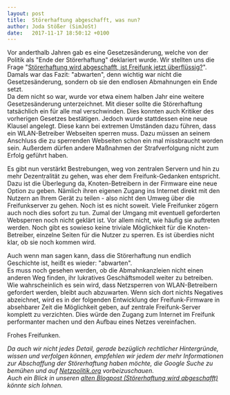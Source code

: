 ```yaml
---
layout: post
title:  Störerhaftung abgeschafft, was nun?
author: Joda Stößer (SimJoSt)
date:   2017-11-17 18:50:12 +0100
---
```

Vor anderthalb Jahren gab es eine Gesetzesänderung, welche von der Politik als "Ende der Störerhaftung" deklariert wurde. Wir stellten uns die Frage "[Störerhaftung wird abgeschafft, ist Freifunk jetzt überflüssig?](../../../2016/05/11/stoererhaftung-wird-abgeschafft.html)". Damals war das Fazit: "abwarten", denn wichtig war nicht die Gesetzesänderung, sondern ob sie den endlosen Abmahnungen ein Ende setzt.  
Da dem nicht so war, wurde vor etwa einem halben Jahr eine weitere Gesetzesänderung unterzeichnet. Mit dieser sollte die Störerhaftung tatsächlich ein für alle mal verschwinden. Dies konnten auch Kritiker des vorherigen Gesetzes bestätigen. Jedoch wurde stattdessen eine neue Klausel angelegt. Diese kann bei extremen Umständen dazu führen, dass ein WLAN-Betreiber Webseiten sperren muss. Dazu müssen an seinem Anschluss die zu sperrenden Webseiten schon ein mal missbraucht worden sein. Außerdem dürfen andere Maßnahmen der Strafverfolgung nicht zum Erfolg geführt haben.

Es gibt nun verstärkt Bestrebungen, weg von zentralen Servern und hin zu mehr Dezentralität zu gehen, was eher dem Freifunk-Gedanken entspricht. Dazu ist die Überlegung da, Knoten-Betreibern in der Firmware eine neue Option zu geben. Nämlich ihren eigenen Zugang ins Internet direkt mit den Nutzern an Ihrem Gerät zu teilen - also nicht den Umweg über die Freifunkserver zu gehen. Noch ist es nicht soweit. Viele Freifunker zögern auch noch dies sofort zu tun. Zumal der Umgang mit eventuell geforderten Websperren noch nicht geklärt ist. Vor allem nicht, wie häufig sie auftreten werden. Noch gibt es sowieso keine triviale Möglichkeit für die Knoten-Betreiber, einzelne Seiten für die Nutzer zu sperren. Es ist überdies nicht klar, ob sie noch kommen wird.

Auch wenn man sagen kann, dass die Störerhaftung nun endlich Geschichte ist, heißt es wieder: "abwarten".  
Es muss noch gesehen werden, ob die Abmahnkanzleien nicht einen anderen Weg finden, ihr lukratives Geschäftsmodell weiter zu betreiben. Wie wahrscheinlich es sein wird, dass Netzsperren von WLAN-Betreibern gefordert werden, bleibt auch abzuwarten. Wenn sich dort nichts Negatives abzeichnet, wird es in der folgenden Entwicklung der Freifunk-Firmware in absehbarer Zeit die Möglichkeit geben, auf zentrale Freifunk-Server komplett zu verzichten. Dies würde den Zugang zum Internet im Freifunk performanter machen und den Aufbau eines Netzes vereinfachen.

Frohes Freifunken.

*Da auch wir nicht jedes Detail, gerade bezüglich rechtlicher Hintergründe, wissen und verfolgen können, empfehlen wir jedem der mehr Informationen zur Abschaffung der Störerhaftung haben möchte, die Google Suche zu bemühen und auf [Netzpolitik.org](https://netzpolitik.org) vorbeizuschauen.  
Auch ein Blick in unseren [alten Blogpost (Störerhaftung wird abgeschafft)](../../../2016/05/11/stoererhaftung-wird-abgeschafft.html) könnte sich lohnen.*
